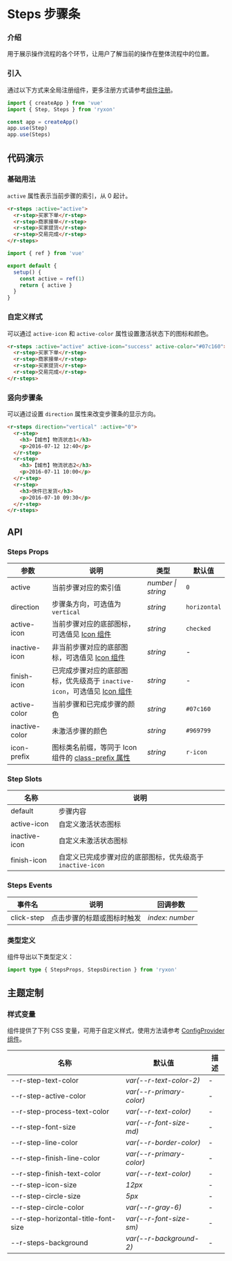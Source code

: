 # Steps 步骤条

### 介绍

用于展示操作流程的各个环节，让用户了解当前的操作在整体流程中的位置。

### 引入

通过以下方式来全局注册组件，更多注册方式请参考[组件注册](#/zh-CN/advanced-usage#zu-jian-zhu-ce)。

```js
import { createApp } from 'vue'
import { Step, Steps } from 'ryxon'

const app = createApp()
app.use(Step)
app.use(Steps)
```

## 代码演示

### 基础用法

`active` 属性表示当前步骤的索引，从 0 起计。

```html
<r-steps :active="active">
  <r-step>买家下单</r-step>
  <r-step>商家接单</r-step>
  <r-step>买家提货</r-step>
  <r-step>交易完成</r-step>
</r-steps>
```

```js
import { ref } from 'vue'

export default {
  setup() {
    const active = ref(1)
    return { active }
  }
}
```

### 自定义样式

可以通过 `active-icon` 和 `active-color` 属性设置激活状态下的图标和颜色。

```html
<r-steps :active="active" active-icon="success" active-color="#07c160">
  <r-step>买家下单</r-step>
  <r-step>商家接单</r-step>
  <r-step>买家提货</r-step>
  <r-step>交易完成</r-step>
</r-steps>
```

### 竖向步骤条

可以通过设置 `direction` 属性来改变步骤条的显示方向。

```html
<r-steps direction="vertical" :active="0">
  <r-step>
    <h3>【城市】物流状态1</h3>
    <p>2016-07-12 12:40</p>
  </r-step>
  <r-step>
    <h3>【城市】物流状态2</h3>
    <p>2016-07-11 10:00</p>
  </r-step>
  <r-step>
    <h3>快件已发货</h3>
    <p>2016-07-10 09:30</p>
  </r-step>
</r-steps>
```

## API

### Steps Props

| 参数 | 说明 | 类型 | 默认值 |
| --- | --- | --- | --- |
| active | 当前步骤对应的索引值 | _number \| string_ | `0` |
| direction | 步骤条方向，可选值为 `vertical` | _string_ | `horizontal` |
| active-icon | 当前步骤对应的底部图标，可选值见 [Icon 组件](#/zh-CN/icon) | _string_ | `checked` |
| inactive-icon | 非当前步骤对应的底部图标，可选值见 [Icon 组件](#/zh-CN/icon) | _string_ | - |
| finish-icon | 已完成步骤对应的底部图标，优先级高于 `inactive-icon`，可选值见 [Icon 组件](#/zh-CN/icon) | _string_ | - |
| active-color | 当前步骤和已完成步骤的颜色 | _string_ | `#07c160` |
| inactive-color | 未激活步骤的颜色 | _string_ | `#969799` |
| icon-prefix | 图标类名前缀，等同于 Icon 组件的 [class-prefix 属性](/zh/component/icon.html#api) | _string_ | `r-icon` |

### Step Slots

| 名称          | 说明                                                       |
| ------------- | ---------------------------------------------------------- |
| default       | 步骤内容                                                   |
| active-icon   | 自定义激活状态图标                                         |
| inactive-icon | 自定义未激活状态图标                                       |
| finish-icon   | 自定义已完成步骤对应的底部图标，优先级高于 `inactive-icon` |

### Steps Events

| 事件名     | 说明                       | 回调参数        |
| ---------- | -------------------------- | --------------- |
| click-step | 点击步骤的标题或图标时触发 | _index: number_ |

### 类型定义

组件导出以下类型定义：

```ts
import type { StepsProps, StepsDirection } from 'ryxon'
```

## 主题定制

### 样式变量

组件提供了下列 CSS 变量，可用于自定义样式，使用方法请参考 [ConfigProvider 组件](/zh/component/config-provider.html)。

| 名称                                | 默认值                   | 描述 |
| ----------------------------------- | ------------------------ | ---- |
| --r-step-text-color                 | _var(--r-text-color-2)_  | -    |
| --r-step-active-color               | _var(--r-primary-color)_ | -    |
| --r-step-process-text-color         | _var(--r-text-color)_    | -    |
| --r-step-font-size                  | _var(--r-font-size-md)_  | -    |
| --r-step-line-color                 | _var(--r-border-color)_  | -    |
| --r-step-finish-line-color          | _var(--r-primary-color)_ | -    |
| --r-step-finish-text-color          | _var(--r-text-color)_    | -    |
| --r-step-icon-size                  | _12px_                   | -    |
| --r-step-circle-size                | _5px_                    | -    |
| --r-step-circle-color               | _var(--r-gray-6)_        | -    |
| --r-step-horizontal-title-font-size | _var(--r-font-size-sm)_  | -    |
| --r-steps-background                | _var(--r-background-2)_  | -    |
